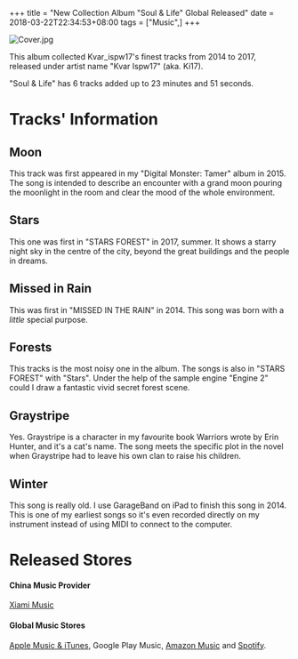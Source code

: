 +++
title = "New Collection Album \"Soul & Life\" Global Released"
date = 2018-03-22T22:34:53+08:00
tags = ["Music",]
+++

![Cover.jpg](/images/Cover.jpg)

This album collected Kvar_ispw17's finest tracks from 2014 to 2017, released under artist name "Kvar Ispw17" (aka. Ki17).

"Soul & Life" has 6 tracks added up to 23 minutes and 51 seconds.

# Tracks' Information

## Moon

This track was first appeared in my "Digital Monster: Tamer" album in 2015. The song is intended to describe an encounter with a grand moon pouring the moonlight in the room and clear the mood of the whole environment.

## Stars

This one was first in "STARS FOREST" in 2017, summer. It shows a starry night sky in the centre of the city, beyond the great buildings and the people in dreams.

## Missed in Rain

This was first in "MISSED IN THE RAIN" in 2014. This song was born with a _little_ special purpose.

## Forests

This tracks is the most noisy one in the album. The songs is also in "STARS FOREST" with "Stars". Under the help of the sample engine "Engine 2" could I draw a fantastic vivid secret forest scene.

## Graystripe

Yes. Graystripe is a character in my favourite book Warriors wrote by Erin Hunter, and it's a cat's name. The song meets the specific plot in the novel when Graystripe had to leave his own clan to raise his children.

## Winter

This song is really old. I use GarageBand on iPad to finish this song in 2014. This is one of my earliest songs so it's even recorded directly on my instrument instead of using MIDI to connect to the computer.

# Released Stores

#### China Music Provider

<a href="http://www.xiami.com/album/yhSwmlc704e" target="_blank">Xiami Music</a>

#### Global Music Stores

<a href="https://itunes.apple.com/us/album/soul-life-ep/1360283667?app=music&ign-itsct=1360283667-1360283667&ign-itscg=0177&ign-mpt=uo%3D4" target="_blank">Apple Music & iTunes</a>, Google Play Music, <a href="https://www.amazon.com/Soul-Life-Kvar-Ispw17/dp/B07BNJ7JRS/ref=sr_1_1?s=dmusic&ie=UTF8&qid=1521972010&sr=1-1-mp3-albums-bar-strip-0&keywords=Kvar+Ispw17" target="_blank">Amazon Music</a> and <a href="https://open.spotify.com/album/5AUiX7DDUY8ZGhF25vwXpp?si=O0xr-dx-S0mAFSa8dF5I4Q" target="_blank">Spotify</a>.
